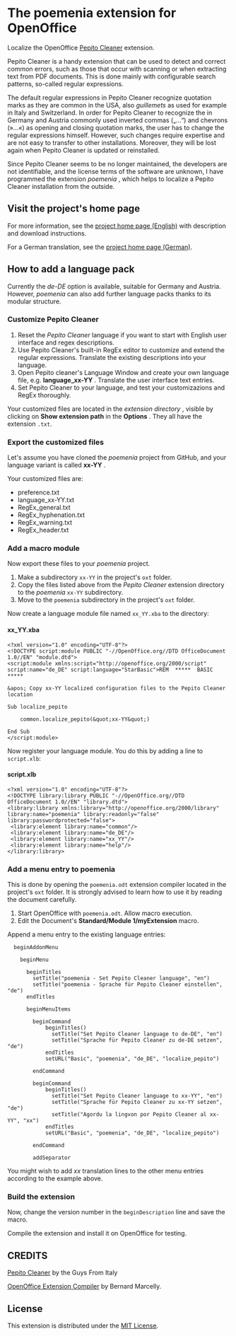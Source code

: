 # The poemenia extension for OpenOffice

Localize the OpenOffice [Pepito Cleaner](https://pepitoweb.altervista.org/pepito_cleaner/index.php) extension. 

Pepito Cleaner is a handy extension that can be used to detect and correct common errors, such as those that occur with scanning or when extracting text from PDF documents. This is done mainly with configurable search patterns, so-called regular expressions. 

The default regular expressions in Pepito Cleaner recognize quotation marks as they are common in the USA, also  _guillemets_  as used for example in Italy and Switzerland. In order for Pepito Cleaner to recognize the in Germany and Austria commonly used inverted commas („…“) and chevrons (»…«) as opening and closing quotation marks, the user has to change the regular expressions himself. However, such changes require expertise and are not easy to transfer to other installations. Moreover, they will be lost again when Pepito Cleaner is updated or reinstalled.

Since Pepito Cleaner seems to be no longer maintained, the developers are not identifiable, and the license terms of the software are unknown, I have programmed the extension  _poemenia_ , which helps to localize a Pepito Cleaner installation from the outside. 


## Visit the project's home page

For more information, see the [project home page (English)](https://peter88213.github.io/poemenia/index-en) with description and download instructions.

For a German translation, see the [project home page (German)](https://peter88213.github.io/poemenia/).


## How to add a language pack

Currently the  _de-DE_  option is available, suitable for Germany and Austria. However,  _poemenia_  can also add further language packs thanks to its modular structure.

### Customize Pepito Cleaner

1. Reset the  _Pepito Cleaner_  language if you want to start with English user interface and regex descriptions.
2. Use Pepito Cleaner's built-in RegEx editor to customize and extend the regular expressions. Translate the existing descriptions into your language.
3. Open Pepito cleaner's Language Window and create your own language file, e.g.  __language_xx-YY__ . Translate the user interface text entries.
4. Set Pepito Cleaner to your language, and test your customizazions and RegEx thoroughly.

Your customized files are located in the  _extension directory_ , visible by clicking on  __Show extension path__  in the  __Options__ . They all have the extension `.txt`.  

### Export the customized files

Let's assume you have cloned the  _poemenia_  project from GitHub, and your language variant is called  __xx-YY__ . 

Your customized files are:
* preference.txt
* language_xx-YY.txt
* RegEx_general.txt
* RegEx_hyphenation.txt
* RegEx_warning.txt
* RegEx_header.txt

### Add a macro module

Now export these files to your  _poemenia_  project.

1. Make a subdirectory `xx-YY`  in the project's `oxt` folder.
2. Copy the files listed above from the  _Pepito Cleaner_  extension directory to the  _poemenia_  `xx-YY` subdirectory.
3. Move to the `poemenia` subdirectory in the project's `oxt` folder.

Now create a language module file named `xx_YY.xba` to the directory: 

#### xx_YY.xba

```
<?xml version="1.0" encoding="UTF-8"?>
<!DOCTYPE script:module PUBLIC "-//OpenOffice.org//DTD OfficeDocument 1.0//EN" "module.dtd">
<script:module xmlns:script="http://openoffice.org/2000/script" script:name="de_DE" script:language="StarBasic">REM  *****  BASIC  *****

&apos; Copy xx-YY localized configuration files to the Pepito Cleaner location

Sub localize_pepito

	common.localize_pepito(&quot;xx-YY&quot;)

End Sub
</script:module>
```

Now register your language module. You do this by adding a line to `script.xlb`:

#### script.xlb

```
<?xml version="1.0" encoding="UTF-8"?>
<!DOCTYPE library:library PUBLIC "-//OpenOffice.org//DTD OfficeDocument 1.0//EN" "library.dtd">
<library:library xmlns:library="http://openoffice.org/2000/library" library:name="poemenia" library:readonly="false" library:passwordprotected="false">
 <library:element library:name="common"/>
 <library:element library:name="de_DE"/>
 <library:element library:name="xx_YY"/>
 <library:element library:name="help"/>
</library:library>
```

### Add a menu entry to poemenia

This is done by opening the `poemenia.odt` extension compiler located in the project's `oxt` folder. It is strongly advised to learn how to use it by reading the document carefully. 

1. Start OpenOffice with `poemenia.odt`. Allow macro execution.
2. Edit the Document's  __Standard/Module 1/myExtension__  macro.

Append a menu entry to the existing language entries:

```
  beginAddonMenu

    beginMenu
    
      beginTitles
	    setTitle("poemenia - Set Pepito Cleaner language", "en")
	    setTitle("poemenia - Sprache für Pepito Cleaner einstellen", "de")
      endTitles

      beginMenuItems

		beginCommand
            beginTitles()
              setTitle("Set Pepito Cleaner language to de-DE", "en")
              setTitle("Sprache für Pepito Cleaner zu de-DE setzen", "de")
            endTitles
            setURL("Basic", "poemenia", "de_DE", "localize_pepito")

		endCommand

		beginCommand
            beginTitles()
              setTitle("Set Pepito Cleaner language to xx-YY", "en")
              setTitle("Sprache für Pepito Cleaner zu xx-YY setzen", "de")
              setTitle("Agordu la lingvon por Pepito Cleaner al xx-YY", "xx")
            endTitles
            setURL("Basic", "poemenia", "de_DE", "localize_pepito")

		endCommand
		
		addSeparator

```

You might wish to add  _xx_  translation lines to the other menu entries according to the example above.

### Build the extension

Now, change the version number in the `beginDescription` line and save the macro.

Compile the extension and install it on OpenOffice for testing. 



## CREDITS

[Pepito Cleaner](https://pepitoweb.altervista.org/pepito_cleaner/index.php) by the Guys From Italy

[OpenOffice Extension Compiler](https://wiki.openoffice.org/wiki/Extensions_Packager#Extension_Compiler) by Bernard Marcelly.


## License

This extension is distributed under the [MIT License](http://www.opensource.org/licenses/mit-license.php).
